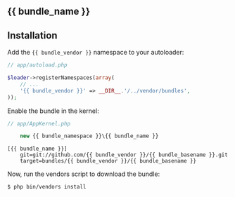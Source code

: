 {{ bundle_name }}
-----------------

Installation
------------

Add the `{{ bundle_vendor }}` namespace to your autoloader:

``` php
// app/autoload.php

$loader->registerNamespaces(array(
    // ...
    '{{ bundle_vendor }}' => __DIR__.'/../vendor/bundles',
));
```

Enable the bundle in the kernel:

``` php
// app/AppKernel.php

    new {{ bundle_namespace }}\{{ bundle_name }}
```

```
[{{ bundle_name }}]
    git=git://github.com/{{ bundle_vendor }}/{{ bundle_basename }}.git
    target=bundles/{{ bundle_vendor }}/{{ bundle_basename }}
```

Now, run the vendors script to download the bundle:

``` bash
$ php bin/vendors install
```

